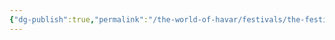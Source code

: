 ```yaml
---
{"dg-publish":true,"permalink":"/the-world-of-havar/festivals/the-festival-of-the-passage-of-the-6/","tags":["Festivals","Calander"]}
---
```



